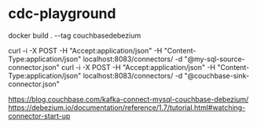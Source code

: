 # cdc-playground

docker build . --tag couchbasedebezium


curl -i -X POST -H "Accept:application/json" -H "Content-Type:application/json" localhost:8083/connectors/ -d "@my-sql-source-connector.json"
curl -i -X POST -H "Accept:application/json" -H "Content-Type:application/json" localhost:8083/connectors/ -d "@couchbase-sink-connector.json"



https://blog.couchbase.com/kafka-connect-mysql-couchbase-debezium/
https://debezium.io/documentation/reference/1.7/tutorial.html#watching-connector-start-up